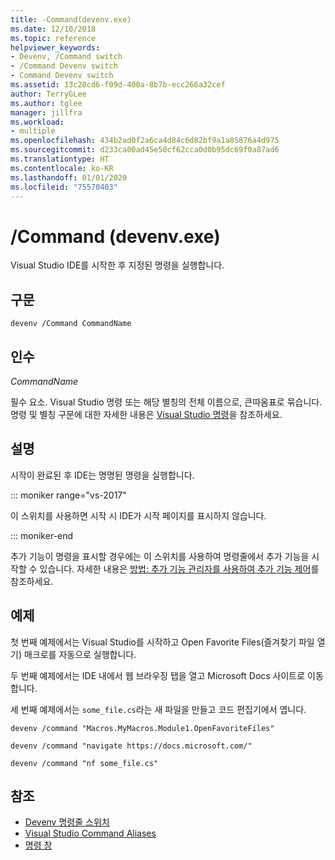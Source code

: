 ```yaml
---
title: -Command(devenv.exe)
ms.date: 12/10/2018
ms.topic: reference
helpviewer_keywords:
- Devenv, /Command switch
- /Command Devenv switch
- Command Devenv switch
ms.assetid: 13c20cd6-f09d-400a-8b7b-ecc266a32cef
author: TerryGLee
ms.author: tglee
manager: jillfra
ms.workload:
- multiple
ms.openlocfilehash: 434b2ad0f2a6ca4d84c6d82bf9a1a85876a4d975
ms.sourcegitcommit: d233ca00ad45e50cf62cca0d0b95dc69f0a87ad6
ms.translationtype: HT
ms.contentlocale: ko-KR
ms.lasthandoff: 01/01/2020
ms.locfileid: "75570403"
---
```

# <a name="command-devenvexe"></a>/Command (devenv.exe)

Visual Studio IDE를 시작한 후 지정된 명령을 실행합니다.

## <a name="syntax"></a>구문

```shell
devenv /Command CommandName
```

## <a name="arguments"></a>인수

*CommandName*

필수 요소. Visual Studio 명령 또는 해당 별칭의 전체 이름으로, 큰따옴표로 묶습니다. 명령 및 별칭 구문에 대한 자세한 내용은 [Visual Studio 명령](../../ide/reference/visual-studio-commands.md)을 참조하세요.

## <a name="remarks"></a>설명

시작이 완료된 후 IDE는 명명된 명령을 실행합니다.

::: moniker range="vs-2017"

이 스위치를 사용하면 시작 시 IDE가 시작 페이지를 표시하지 않습니다.

::: moniker-end

추가 기능이 명령을 표시할 경우에는 이 스위치를 사용하여 명령줄에서 추가 기능을 시작할 수 있습니다. 자세한 내용은 [방법: 추가 기능 관리자를 사용하여 추가 기능 제어](/previous-versions/xwdatdwh(v=vs.140))를 참조하세요.

## <a name="example"></a>예제

첫 번째 예제에서는 Visual Studio를 시작하고 Open Favorite Files(즐겨찾기 파일 열기) 매크로를 자동으로 실행합니다.

두 번째 예제에서는 IDE 내에서 웹 브라우징 탭을 열고 Microsoft Docs 사이트로 이동합니다.

세 번째 예제에서는 `some_file.cs`라는 새 파일을 만들고 코드 편집기에서 엽니다.

```shell
devenv /command "Macros.MyMacros.Module1.OpenFavoriteFiles"

devenv /command "navigate https://docs.microsoft.com/"

devenv /command "nf some_file.cs"
```

## <a name="see-also"></a>참조

- [Devenv 명령줄 스위치](../../ide/reference/devenv-command-line-switches.md)
- [Visual Studio Command Aliases](../../ide/reference/visual-studio-command-aliases.md)
- [명령 창](command-window.md)
